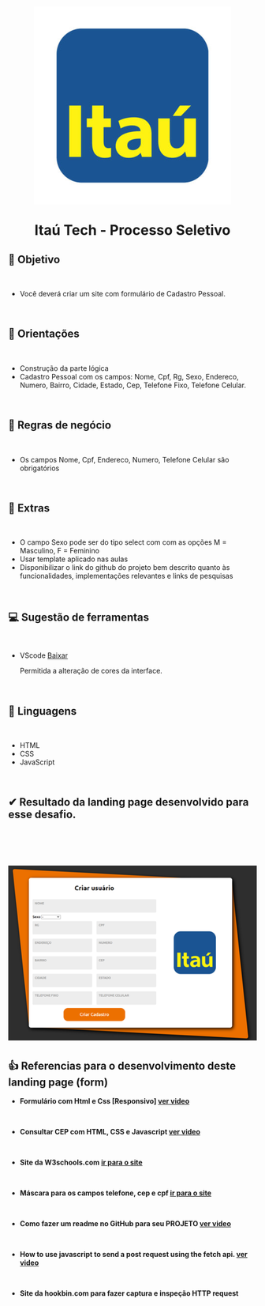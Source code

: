 <h1 align="center" >
<img src = "./Formulario de Registro - Itau/img/client-itau-square-image-19-jun-27-400x400.jpg">
<p> Itaú Tech - Processo Seletivo</p>

## 🎯 <b>Objetivo</b>

<br />

* Você deverá criar um site com formulário de Cadastro Pessoal.

<br />
 
## 📝<b> Orientações </b>

<br />

* Construção da parte lógica
* Cadastro Pessoal com os campos: Nome, Cpf, Rg, Sexo, Endereco, Numero, Bairro, Cidade, Estado, Cep, Telefone Fixo, Telefone Celular.

<br />

## 💼 <b> Regras de negócio </b>

<br />

* Os campos Nome, Cpf, Endereco, Numero, Telefone Celular são obrigatórios

<br />

## 🧠 <b> Extras </b>

<br />

* O campo Sexo pode ser do tipo select com com as opções M = Masculino, F = Feminino
* Usar template aplicado nas aulas
* Disponibilizar o link do github do projeto bem descrito quanto às funcionalidades, implementações relevantes e links de pesquisas

<br />

## 💻 <b> Sugestão de ferramentas </b>

<br />

* VScode [Baixar](https://code.visualstudio.com/)

  Permitida a alteração de cores da interface.

<br />

## 👅<b> Linguagens </b> 
<br />

* HTML
* CSS 
* JavaScript

<br />

## ✔ <b> Resultado da landing page desenvolvido para esse desafio. <b>
<br/>
<br/>
<h1 align="center" >
<img src = "./Formulario de Registro - Itau/img/form_cadastro.png">

## 👍 <b> Referencias para o desenvolvimento deste landing page (form) </b>



* Formulário com Html e Css [Responsivo] [ver video](https://www.youtube.com/watch?v=Ph-60-pkAQM) 

<br />

* Consultar CEP com HTML, CSS e Javascript [ver video](https://www.youtube.com/watch?v=fxnJffrnrdY)

<br />

* Site da W3schools.com [ir para o site](https://www.w3schools.com/)

<br />

* Máscara para os campos telefone, cep e cpf [ir para o site](http://codigododia.blogspot.com/2019/05/mascara-para-cpf-cnpj-cep-telefone-data.html)

<br />

* Como fazer um readme no GitHub para seu PROJETO [ver video](https://www.youtube.com/watch?v=LDLK5OJw3io)

<br />

* How to use javascript to send a post request using the fetch api. [ver video](https://www.youtube.com/watch?v=Fek_oJM_s4I&t=324s)

<br />

* Site da hookbin.com para fazer captura e inspeção HTTP request

